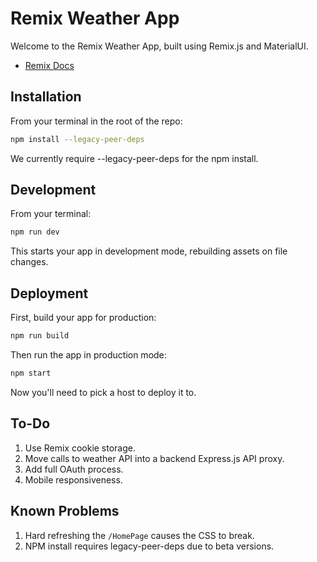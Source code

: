 # Remix Weather App

Welcome to the Remix Weather App, built using Remix.js and MaterialUI.

- [Remix Docs](https://remix.run/docs)

## Installation

From your terminal in the root of the repo:

```sh
npm install --legacy-peer-deps
```

We currently require --legacy-peer-deps for the npm install.

## Development

From your terminal:

```sh
npm run dev
```

This starts your app in development mode, rebuilding assets on file changes.

## Deployment

First, build your app for production:

```sh
npm run build
```

Then run the app in production mode:

```sh
npm start
```

Now you'll need to pick a host to deploy it to.

## To-Do

1. Use Remix cookie storage.
2. Move calls to weather API into a backend Express.js API proxy.
3. Add full OAuth process.
4. Mobile responsiveness.

## Known Problems

1. Hard refreshing the `/HomePage` causes the CSS to break.
2. NPM install requires legacy-peer-deps due to beta versions.
